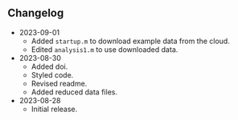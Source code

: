 ## Changelog
* 2023-09-01
	- Added `startup.m` to download example data from the cloud.
	- Edited `analysis1.m` to use downloaded data.
* 2023-08-30
	- Added doi.
	- Styled code.
	- Revised readme.
	- Added reduced data files.
* 2023-08-28
	- Initial release.